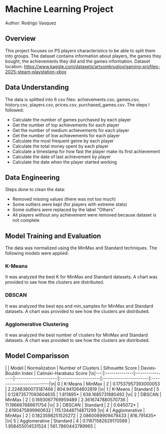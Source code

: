 # Machine Learning Project
Author: Rodrigo Vasquez
## Overview
This project focuses on PS players characteristics to be able to split them into groups. The dataset contains information about players, the games they bought, the achievements they did and the games information. Dataset location: https://www.kaggle.com/datasets/artyomkruglov/gaming-profiles-2025-steam-playstation-xbox
## Data Understanding
The data is splitted into 6 csv files: achievements.csv, games.csv, history.csv, players.csv, prices.csv, purchased_games.csv. The steps I followed:
* Calculate the number of games purchased by each player
* Get the number of top achievements for each player
* Get the number of medium achievements for each player
* Get the number of low achievements for each player
* Calculate the most frequent genre by each player
* Calculate the total money spent by each player
* Calculate a timestamp for how fast the player make its first achievement
* Calculate the date of last achievement by player
* Calculate the date when the player started working
## Data Engineering
Steps done to clean the data:
* Removed missing values (there was not too much)
* Some outliers were kept (for players with extreme stats)
* Some outliers were replaced by the label "Others"
* All players without any achievement were removed because dataset is not complete
## Model Training and Evaluation
The data was normalized using the MinMax and Standard techniques. The following models were applied:
### K-Means
It was analyzed the best K for MinMax and Standard datasets. A chart was provided to see how the clusters are distributed.
### DBSCAN
It was analyzed the best eps and min_samples for MinMax and Standard datasets. A chart was provided to see how the clusters are distributed.
### Agglomerative Clustering
It was analyzed the best number of clusters for MinMax and Standard datasets. A chart was provided to see how the clusters are distributed.
## Model Comparisson
|    | Model         | Normalization   |   Number of Clusters | Silhouette Score    | Davies-Bouldin Index   | Calinski-Harabasz Score   |\n|---:|:--------------|:----------------|---------------------:|:--------------------|:-----------------------|:--------------------------|\n|  0 | K-Means       | MinMax          |                    2 | 0.17537957393000053 | 2.2248380073187466     | 804.941064602819          |\n|  1 | K-Means       | Standard        |                    5 | 0.12873577093604635 | 1.811895*              | 638.1685731880492         |\n|  2 | DBSCAN        | MinMax          |                    2 | 0.1693067769959489  | 2.3616747880570736     | 11.196667886611754        |\n|  3 | DBSCAN        | Standard        |                    2 | 0.645072*           | 2.6190475899960632     | 115.13446714871299        |\n|  4 | Agglomerative | MinMax          |                    2 | 0.1823598251525272  | 2.0860089909479433     | 816.791435*               |\n|  5 | Agglomerative | Standard        |                    4 | 0.11671582629170589 | 1.958455014531524      | 561.7860443789965         |
